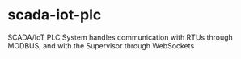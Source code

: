 # scada-iot-plc
SCADA/IoT PLC System handles communication with RTUs through MODBUS, and with the Supervisor through WebSockets

